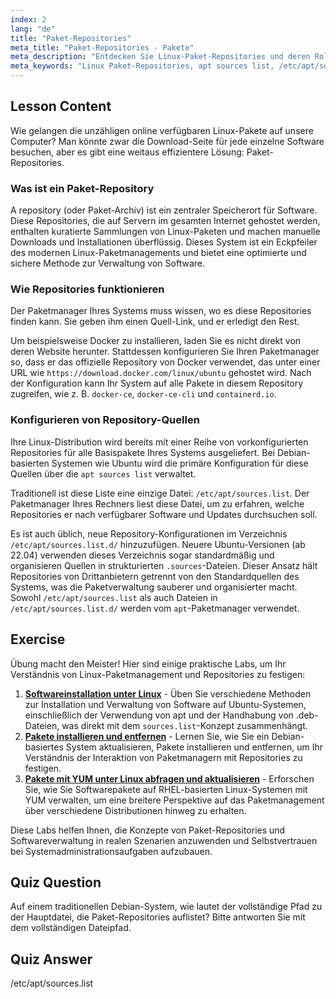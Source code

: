 ```yaml
---
index: 2
lang: "de"
title: "Paket-Repositories"
meta_title: "Paket-Repositories - Pakete"
meta_description: "Entdecken Sie Linux-Paket-Repositories und deren Rolle bei der Paketverwaltung. Erfahren Sie, wie Ihr System Quellen wie die Datei /etc/apt/sources.list nutzt, um Linux-Pakete zu finden und zu installieren."
meta_keywords: "Linux Paket-Repositories, apt sources list, /etc/apt/sources.list, Linux Pakete, Anfänger Linux, Linux Tutorial, Paketverwaltung"
---
```


## Lesson Content

Wie gelangen die unzähligen online verfügbaren Linux-Pakete auf unsere Computer? Man könnte zwar die Download-Seite für jede einzelne Software besuchen, aber es gibt eine weitaus effizientere Lösung: Paket-Repositories.

### Was ist ein Paket-Repository

A repository (oder Paket-Archiv) ist ein zentraler Speicherort für Software. Diese Repositories, die auf Servern im gesamten Internet gehostet werden, enthalten kuratierte Sammlungen von Linux-Paketen und machen manuelle Downloads und Installationen überflüssig. Dieses System ist ein Eckpfeiler des modernen Linux-Paketmanagements und bietet eine optimierte und sichere Methode zur Verwaltung von Software.

### Wie Repositories funktionieren

Der Paketmanager Ihres Systems muss wissen, wo es diese Repositories finden kann. Sie geben ihm einen Quell-Link, und er erledigt den Rest.

Um beispielsweise Docker zu installieren, laden Sie es nicht direkt von deren Website herunter. Stattdessen konfigurieren Sie Ihren Paketmanager so, dass er das offizielle Repository von Docker verwendet, das unter einer URL wie `https://download.docker.com/linux/ubuntu` gehostet wird. Nach der Konfiguration kann Ihr System auf alle Pakete in diesem Repository zugreifen, wie z. B. `docker-ce`, `docker-ce-cli` und `containerd.io`.

### Konfigurieren von Repository-Quellen

Ihre Linux-Distribution wird bereits mit einer Reihe von vorkonfigurierten Repositories für alle Basispakete Ihres Systems ausgeliefert. Bei Debian-basierten Systemen wie Ubuntu wird die primäre Konfiguration für diese Quellen über die `apt sources list` verwaltet.

Traditionell ist diese Liste eine einzige Datei: `/etc/apt/sources.list`. Der Paketmanager Ihres Rechners liest diese Datei, um zu erfahren, welche Repositories er nach verfügbarer Software und Updates durchsuchen soll.

Es ist auch üblich, neue Repository-Konfigurationen im Verzeichnis `/etc/apt/sources.list.d/` hinzuzufügen. Neuere Ubuntu-Versionen (ab 22.04) verwenden dieses Verzeichnis sogar standardmäßig und organisieren Quellen in strukturierten `.sources`-Dateien. Dieser Ansatz hält Repositories von Drittanbietern getrennt von den Standardquellen des Systems, was die Paketverwaltung sauberer und organisierter macht. Sowohl `/etc/apt/sources.list` als auch Dateien in `/etc/apt/sources.list.d/` werden vom `apt`-Paketmanager verwendet.

## Exercise

Übung macht den Meister! Hier sind einige praktische Labs, um Ihr Verständnis von Linux-Paketmanagement und Repositories zu festigen:

1.  **[Softwareinstallation unter Linux](https://labex.io/de/labs/linux-software-installation-on-linux-18005)** - Üben Sie verschiedene Methoden zur Installation und Verwaltung von Software auf Ubuntu-Systemen, einschließlich der Verwendung von apt und der Handhabung von .deb-Dateien, was direkt mit dem `sources.list`-Konzept zusammenhängt.
2.  **[Pakete installieren und entfernen](https://labex.io/de/labs/linux-installing-and-removing-packages-385380)** - Lernen Sie, wie Sie ein Debian-basiertes System aktualisieren, Pakete installieren und entfernen, um Ihr Verständnis der Interaktion von Paketmanagern mit Repositories zu festigen.
3.  **[Pakete mit YUM unter Linux abfragen und aktualisieren](https://labex.io/de/labs/rhel-query-and-update-packages-with-yum-in-linux-590869)** - Erforschen Sie, wie Sie Softwarepakete auf RHEL-basierten Linux-Systemen mit YUM verwalten, um eine breitere Perspektive auf das Paketmanagement über verschiedene Distributionen hinweg zu erhalten.

Diese Labs helfen Ihnen, die Konzepte von Paket-Repositories und Softwareverwaltung in realen Szenarien anzuwenden und Selbstvertrauen bei Systemadministrationsaufgaben aufzubauen.

## Quiz Question

Auf einem traditionellen Debian-System, wie lautet der vollständige Pfad zu der Hauptdatei, die Paket-Repositories auflistet? Bitte antworten Sie mit dem vollständigen Dateipfad.

## Quiz Answer

/etc/apt/sources.list

